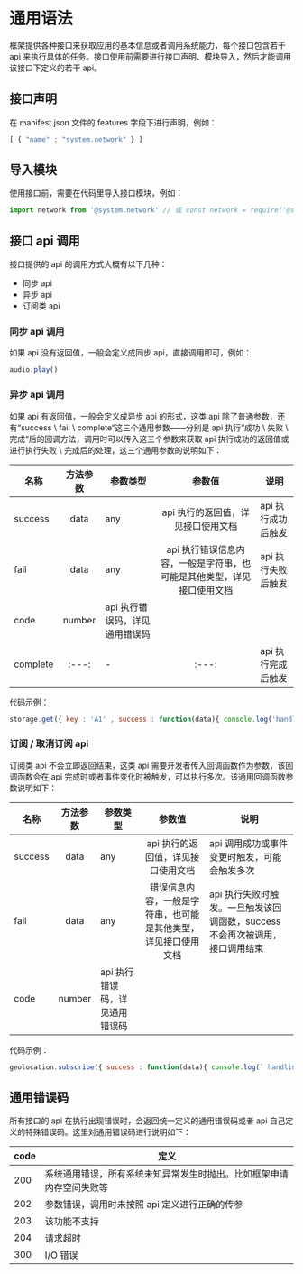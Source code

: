 <!-- 源地址: https://iot.mi.com/vela/quickapp/zh/features/grammar.html -->

# 通用语法

框架提供各种接口来获取应用的基本信息或者调用系统能力，每个接口包含若干 api 来执行具体的任务。接口使用前需要进行接口声明、模块导入，然后才能调用该接口下定义的若干 api。

## 接口声明

在 manifest.json 文件的 features 字段下进行声明，例如：
```javascript
[ { "name" : "system.network" } ]
```

## 导入模块

使用接口前，需要在代码里导入接口模块，例如：
```javascript
import network from '@system.network' // 或 const network = require('@system.network')
```

## 接口 api 调用

接口提供的 api 的调用方式大概有以下几种：

  * 同步 api
  * 异步 api
  * 订阅类 api

### 同步 api 调用

如果 api 没有返回值，一般会定义成同步 api，直接调用即可，例如：
```javascript
audio.play()
```

### 异步 api 调用

如果 api 有返回值，一般会定义成异步 api 的形式，这类 api 除了普通参数，还有“success \ fail \ complete“这三个通用参数——分别是 api 执行“成功 \ 失败 \ 完成“后的回调方法，调用时可以传入这三个参数来获取 api 执行成功的返回值或进行执行失败 \ 完成后的处理，这三个通用参数的说明如下：

名称 | 方法参数 | 参数类型 | 参数值 | 说明  
---|:---:|---|:---:|---  
success | data | any | api 执行的返回值，详见接口使用文档 | api 执行成功后触发  
fail | data | any | api 执行错误信息内容，一般是字符串，也可能是其他类型，详见接口使用文档 | api 执行失败后触发  
| code | number | api 执行错误码，详见通用错误码 |   
complete |:---:| - |:---:| api 执行完成后触发  
  
代码示例：
```javascript
storage.get({ key : 'A1' , success : function(data){ console.log('handling success')} , fail : function(data , code){ console.log(` handling fail, code = ${ code } `)} })
```

### 订阅 / 取消订阅 api

订阅类 api 不会立即返回结果，这类 api 需要开发者传入回调函数作为参数，该回调函数会在 api 完成时或者事件变化时被触发，可以执行多次。该通用回调函数参数说明如下：

名称 | 方法参数 | 参数类型 | 参数值 | 说明  
---|:---:|---|:---:|---  
success | data | any | api 执行的返回值，详见接口使用文档 | api 调用成功或事件变更时触发，可能会触发多次  
fail | data | any | 错误信息内容，一般是字符串，也可能是其他类型，详见接口使用文档 | api 执行失败时触发。一旦触发该回调函数，success不会再次被调用，接口调用结束  
| code | number | api 执行错误码，详见通用错误码 |   
  
代码示例：
```javascript
geolocation.subscribe({ success : function(data){ console.log(` handling success: longitude = ${ data.longitude } , latitude = ${ data.latitude } `)} , fail : function(data , code){ console.log(` handling fail, code = ${ code } `)} })
```

## 通用错误码

所有接口的 api 在执行出现错误时，会返回统一定义的通用错误码或者 api 自己定义的特殊错误码。这里对通用错误码进行说明如下：

code | 定义  
---|---  
200 | 系统通用错误，所有系统未知异常发生时抛出。比如框架申请内存空间失败等  
202 | 参数错误，调用时未按照 api 定义进行正确的传参  
203 | 该功能不支持  
204 | 请求超时  
300 | I/O 错误
